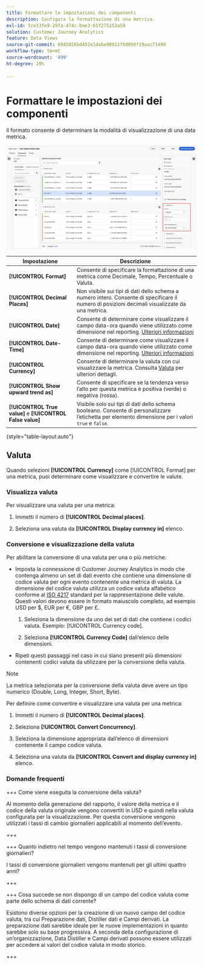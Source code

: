 ```yaml
---
title: Formattare le impostazioni dei componenti
description: Configura la formattazione di una metrica.
exl-id: 5ce13fe9-29fa-474c-bae3-65f275153a59
solution: Customer Journey Analytics
feature: Data Views
source-git-commit: 6945026bd452e1dabe90812f8d056f19aac71490
workflow-type: tm+mt
source-wordcount: '499'
ht-degree: 29%

---
```


# Formattare le impostazioni dei componenti

Il formato consente di determinare la modalità di visualizzazione di una data metrica.

![Impostazioni formato](../assets/format-settings.png)

| Impostazione | Descrizione |
| --- | --- |
| **[!UICONTROL Format]** | Consente di specificare la formattazione di una metrica come Decimale, Tempo, Percentuale o Valuta. |
| **[!UICONTROL Decimal Places]** | Non visibile sui tipi di dati dello schema a numero intero. Consente di specificare il numero di posizioni decimali visualizzate da una metrica. |
| **[!UICONTROL Date]** | Consente di determinare come visualizzare il campo data-ora quando viene utilizzato come dimensione nel reporting. [Ulteriori informazioni](../../use-cases/data-views/data-views-usecases.md#date-and-date-time-use-cases) |
| **[!UICONTROL Date-Time]** | Consente di determinare come visualizzare il campo data-ora quando viene utilizzato come dimensione nel reporting. [Ulteriori informazioni](../../use-cases/data-views/data-views-usecases.md#date-and-date-time-use-cases) |
| **[!UICONTROL Currency]** | Consente di determinare la valuta con cui visualizzare la metrica. Consulta [Valuta](#currency) per ulteriori dettagli. |
| **[!UICONTROL Show upward trend as]** | Consente di specificare se la tendenza verso l’alto per questa metrica è positiva (verde) o negativa (rossa). |
| **[!UICONTROL True value]** e **[!UICONTROL False value]** | Visibile solo sui tipi di dati dello schema booleano. Consente di personalizzare l’etichetta per elemento dimensione per i valori `true` e `false`. |

{style="table-layout:auto"}

## Valuta

Quando selezioni **[!UICONTROL Currency]** come [!UICONTROL Format] per una metrica, puoi determinare come visualizzare e convertire le valute.

### Visualizza valuta

Per visualizzare una valuta per una metrica:

1. Immetti il numero di **[!UICONTROL Decimal places]**.

1. Seleziona una valuta da **[!UICONTROL Display currency in]** elenco.


### Conversione e visualizzazione della valuta

Per abilitare la conversione di una valuta per una o più metriche:

- Imposta la connessione di Customer Journey Analytics in modo che contenga almeno un set di dati evento che contiene una dimensione di codice valuta per ogni evento contenente una metrica di valuta. La dimensione del codice valuta utilizza un codice valuta alfabetico conforme al [ISO 4217](https://www.iso.org/iso-4217-currency-codes.html) standard per la rappresentazione delle valute. Questi valori devono essere in formato maiuscolo completo, ad esempio USD per $, EUR per €, GBP per £.

   1. Seleziona la dimensione da uno dei set di dati che contiene i codici valuta. Esempio: [!UICONTROL Currency code].

   1. Seleziona **[!UICONTROL Currency Code]** dall’elenco delle dimensioni.

- Ripeti questi passaggi nel caso in cui siano presenti più dimensioni contenenti codici valuta da utilizzare per la conversione della valuta.

>[!NOTE]
>
>La metrica selezionata per la conversione della valuta deve avere un tipo numerico (Double, Long, Integer, Short, Byte).


Per definire come convertire e visualizzare una valuta per una metrica:

1. Immetti il numero di **[!UICONTROL Decimal places]**.

1. Seleziona **[!UICONTROL Convert Concurrency]**.

1. Seleziona la dimensione appropriata dall’elenco di dimensioni contenente il campo codice valuta.

1. Seleziona una valuta da **[!UICONTROL Convert and display currency in]** elenco.

### Domande frequenti

+++ Come viene eseguita la conversione della valuta?

Al momento della generazione del rapporto, il valore della metrica e il codice della valuta originale vengono convertiti in USD e quindi nella valuta configurata per la visualizzazione. Per questa conversione vengono utilizzati i tassi di cambio giornalieri applicabili al momento dell’evento.

+++


+++ Quanto indietro nel tempo vengono mantenuti i tassi di conversione giornalieri?

I tassi di conversione giornalieri vengono mantenuti per gli ultimi quattro anni?

+++


+++ Cosa succede se non dispongo di un campo del codice valuta come parte dello schema di dati corrente?

Esistono diverse opzioni per la creazione di un nuovo campo del codice valuta, tra cui Preparazione dati, Distiller dati e Campi derivati. La preparazione dati sarebbe ideale per le nuove implementazioni in quanto sarebbe solo su base progressiva. A seconda della configurazione di un’organizzazione, Data Distiller e Campi derivati possono essere utilizzati per accedere ai valori del codice valuta in modo storico.

+++

